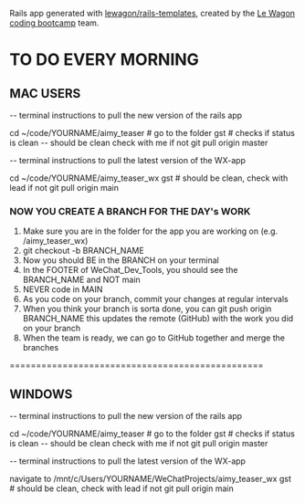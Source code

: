 Rails app generated with [lewagon/rails-templates](https://github.com/lewagon/rails-templates), created by the [Le Wagon coding bootcamp](https://www.lewagon.com) team.

# TO DO EVERY MORNING #

## MAC USERS
-- terminal instructions to pull the new version of the rails app

cd ~/code/YOURNAME/aimy_teaser # go to the folder
gst # checks if status is clean -- should be clean check with me if not
git pull origin master

-- terminal instructions to pull the latest version of the WX-app

cd ~/code/YOURNAME/aimy_teaser_wx
gst # should be clean, check with lead if not
git pull origin main

### NOW YOU **CREATE A BRANCH** FOR THE DAY's WORK

1) Make sure you are in the folder for the app you are working on (e.g. /aimy_teaser_wx)
2) git checkout -b BRANCH_NAME
3) Now you should BE in the BRANCH on your terminal
4) In the FOOTER of WeChat_Dev_Tools, you should see the BRANCH_NAME and NOT main
5) NEVER code in MAIN
6) As you code on your branch, commit your changes at regular intervals
7) When you think your branch is sorta done, you can 
    git push origin BRANCH_NAME
    this updates the remote (GitHub) with the work you did on your branch
8) When the team is ready, we can go to GitHub together and merge the branches

================================================

## WINDOWS
-- terminal instructions to pull the new version of the rails app

cd ~/code/YOURNAME/aimy_teaser # go to the folder
gst # checks if status is clean -- should be clean check with me if not
git pull origin master

-- terminal instructions to pull the latest version of the WX-app

navigate to /mnt/c/Users/YOURNAME/WeChatProjects/aimy_teaser_wx
gst # should be clean, check with lead if not
git pull origin main
